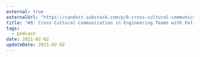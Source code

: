 ```yaml
---
external: true
externalUrl: "https://candost.substack.com/p/8-cross-cultural-communication"
title: "#8: Cross-Cultural Communication in Engineering Teams with Felipe Furlan da Silva"
tags:
  - podcast
date: 2021-02-02
updateDate: 2021-02-02
---
```

